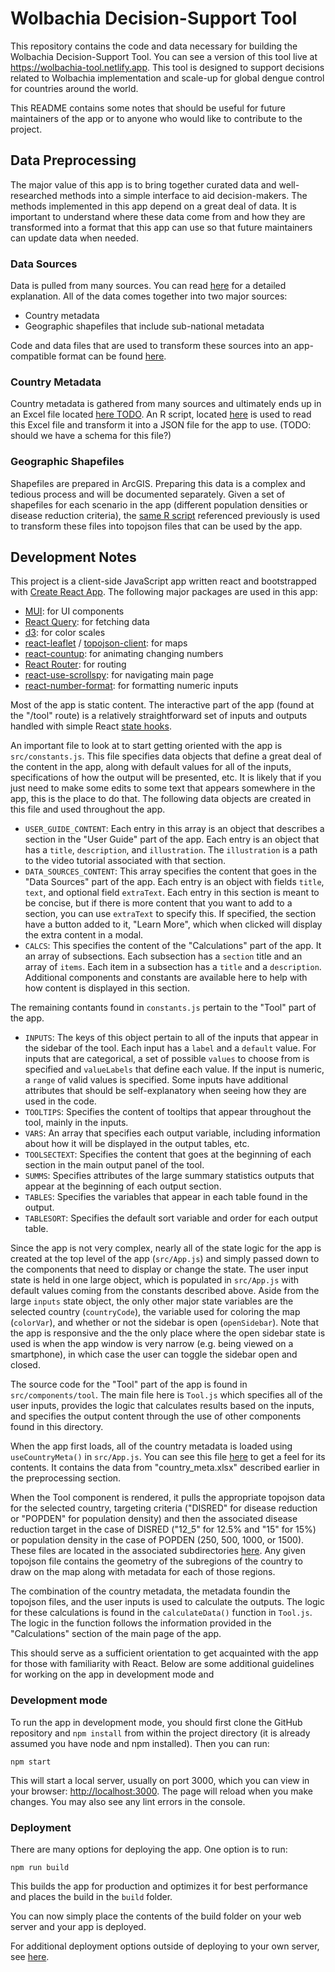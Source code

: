 # Wolbachia Decision-Support Tool

This repository contains the code and data necessary for building the Wolbachia Decision-Support Tool. You can see a version of this tool live at https://wolbachia-tool.netlify.app. This tool is designed to support decisions related to Wolbachia implementation and scale-up for global dengue control for countries around the world.

This README contains some notes that should be useful for future maintainers of the app or to anyone who would like to contribute to the project.

## Data Preprocessing

The major value of this app is to bring together curated data and well-researched methods into a simple interface to aid decision-makers. The methods implemented in this app depend on a great deal of data. It is important to understand where these data come from and how they are transformed into a format that this app can use so that future maintainers can update data when needed.

### Data Sources

Data is pulled from many sources. You can read [here](https://wolbachia-tool.netlify.app/#datasources) for a detailed explanation. All of the data comes together into two major sources:

- Country metadata
- Geographic shapefiles that include sub-national metadata

Code and data files that are used to transform these sources into an app-compatible format can be found [here](../../tree/main/_preprocessing).

### Country Metadata

Country metadata is gathered from many sources and ultimately ends up in an Excel file located [here TODO](). An R script, located [here](../../blob/main/_preprocessing/preprocess.R) is used to read this Excel file and transform it into a JSON file for the app to use. (TODO: should we have a schema for this file?)

### Geographic Shapefiles

Shapefiles are prepared in ArcGIS. Preparing this data is a complex and tedious process and will be documented separately. Given a set of shapefiles for each scenario in the app (different population densities or disease reduction criteria), the [same R script](../../blob/main/_preprocessing/preprocess.R) referenced previously is used to transform these files into topojson files that can be used by the app.

## Development Notes

This project is a client-side JavaScript app written react and bootstrapped with [Create React App](https://github.com/facebook/create-react-app). The following major packages are used in this app:

- [MUI](https://mui.com): for UI components
- [React Query](https://tanstack.com/query/v3/): for fetching data
- [d3](https://d3js.org): for color scales
- [react-leaflet](https://react-leaflet.js.org) / [topojson-client](https://github.com/topojson/topojson-client): for maps
- [react-countup](https://github.com/glennreyes/react-countup): for animating changing numbers
- [React Router](https://reactrouter.com/en/main): for routing
- [react-use-scrollspy](https://github.com/Purii/react-use-scrollspy): for navigating main page
- [react-number-format](https://s-yadav.github.io/react-number-format/docs/intro/): for formatting numeric inputs

Most of the app is static content. The interactive part of the app (found at the "/tool" route) is a relatively straightforward set of inputs and outputs handled with simple React [state hooks](https://react.dev/reference/react#state-hooks).

An important file to look at to start getting oriented with the app is `src/constants.js`. This file specifies data objects that define a great deal of the content in the app, along with default values for all of the inputs, specifications of how the output will be presented, etc. It is likely that if you just need to make some edits to some text that appears somewhere in the app, this is the place to do that. The following data objects are created in this file and used throughout the app.

- `USER_GUIDE_CONTENT`: Each entry in this array is an object that describes a section in the "User Guide" part of the app. Each entry is an object that has a `title`, `description`, and `illustration`. The `illustration` is a path to the video tutorial associated with that section.
- `DATA_SOURCES_CONTENT`: This array specifies the content that goes in the "Data Sources" part of the app. Each entry is an object with fields `title`, `text`, and optional field `extraText`. Each entry in this section is meant to be concise, but if there is more content that you want to add to a section, you can use `extraText` to specify this. If specified, the section have a button added to it, "Learn More", which when clicked will display the extra content in a modal.
- `CALCS`: This specifies the content of the "Calculations" part of the app. It an array of subsections. Each subsection has a `section` title and an array of `items`. Each item in a subsection has a `title` and a `description`. Additional components and constants are available here to help with how content is displayed in this section.

The remaining contants found in `constants.js` pertain to the "Tool" part of the app.

- `INPUTS`: The keys of this object pertain to all of the inputs that appear in the sidebar of the tool. Each input has a `label` and a `default` value. For inputs that are categorical, a set of possible `values` to choose from is specified and `valueLabels` that define each value. If the input is numeric, a `range` of valid values is specified. Some inputs have additional attributes that should be self-explanatory when seeing how they are used in the code.
- `TOOLTIPS`: Specifies the content of tooltips that appear throughout the tool, mainly in the inputs.
- `VARS`: An array that specifies each output variable, including information about how it will be displayed in the output tables, etc.
- `TOOLSECTEXT`: Specifies the content that goes at the beginning of each section in the main output panel of the tool.
- `SUMMS`: Specifies attributes of the large summary statistics outputs that appear at the beginning of each output section.
- `TABLES`: Specifies the variables that appear in each table found in the output.
- `TABLESORT`: Specifies the default sort variable and order for each output table.

Since the app is not very complex, nearly all of the state logic for the app is created at the top level of the app (`src/App.js`) and simply passed down to the components that need to display or change the state. The user input state is held in one large object, which is populated in `src/App.js` with default values coming from the constants described above. Aside from the large `inputs` state object, the only other major state variables are the selected country (`countryCode`), the variable used for coloring the map (`colorVar`), and whether or not the sidebar is open (`openSidebar`). Note that the app is responsive and the the only place where the open sidebar state is used is when the app window is very narrow (e.g. being viewed on a smartphone), in which case the user can toggle the sidebar open and closed.

The source code for the "Tool" part of the app is found in `src/components/tool`. The main file here is `Tool.js` which specifies all of the user inputs, provides the logic that calculates results based on the inputs, and specifies the output content through the use of other components found in this directory.

When the app first loads, all of the country metadata is loaded using `useCountryMeta()` in `src/App.js`. You can see this file [here](../../blob/main/public/data/countryMeta.json) to get a feel for its contents. It contains the data from "country_meta.xlsx" described earlier in the preprocessing section.

When the Tool component is rendered, it pulls the appropriate topojson data for the selected country, targeting criteria ("DISRED" for disease reduction or "POPDEN" for population density) and then the associated disease reduction target in the case of DISRED ("12_5" for 12.5% and "15" for 15%) or population density in the case of POPDEN (250, 500, 1000, or 1500). These files are located in the associated subdirectories [here](../../tree/main/public/data). Any given topojson file contains the geometry of the subregions of the country to draw on the map along with metadata for each of those regions.

The combination of the country metadata, the metadata foundin the topojson files, and the user inputs is used to calculate the outputs. The logic for these calculations is found in the `calculateData()` function in `Tool.js`. The logic in the function follows the information provided in the "Calculations" section of the main page of the app.

This should serve as a sufficient orientation to get acquainted with the app for those with familiarity with React. Below are some additional guidelines for working on the app in development mode and

### Development mode

To run the app in development mode, you should first clone the GitHub repository and `npm install` from within the project directory (it is already assumed you have node and npm installed). Then you can run:

```
npm start
```

This will start a local server, usually on port 3000, which you can view in your browser: [http://localhost:3000](http://localhost:3000). The page will reload when you make changes. You may also see any lint errors in the console.

### Deployment

There are many options for deploying the app. One option is to run:

```
npm run build
```

This builds the app for production and optimizes it for best performance and places the build in the `build` folder.

You can now simply place the contents of the build folder on your web server and your app is deployed.

For additional deployment options outside of deploying to your own server, see [here](https://facebook.github.io/create-react-app/docs/deployment).

